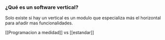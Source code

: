 ### ¿Qué es un software vertical?

Solo existe si hay un vertical es un modulo que especializa más el horizontal para añadir mas funcionalidades.


[[Programacion a medidad]] vs [[estandar]]